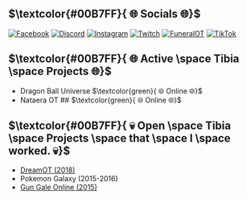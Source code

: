 <!-- ## $${\color{red}Welcome \space \color{lightblue}To \space your \space \color{red}{FUNERAL}}$$ -->


## $\textcolor{#00B7FF}{ 🌐 Socials 🌐}$
[![Facebook](https://img.shields.io/badge/Facebook-%231877F2.svg?logo=Facebook&logoColor=white)](https://facebook.com/Aerwix)
[![Discord](https://img.shields.io/badge/Discord-%237289DA.svg?logo=discord&logoColor=white)](https://dsc.gg/FuneralOT)
[![Instagram](https://img.shields.io/badge/Instagram-%23E4405F.svg?logo=Instagram&logoColor=white)](https://instagram.com/Aerwix)
[![Twitch](https://img.shields.io/badge/Twitch-%239146FF.svg?logo=Twitch&logoColor=white)](https://twitch.tv/Aerwix)
[![FuneralOT](https://img.shields.io/discord/930699491248578590.svg?style=flat-square&logo=discord)](https://dsc.gg/FuneralOT)
[![TikTok](https://img.shields.io/badge/TikTok-%23000000.svg?logo=TikTok&logoColor=white)](https://tiktok.com/@Aerwix.Gaming)

## $\textcolor{#00B7FF}{ 🌐 Active \space Tibia \space Projects 🌐}$
- Dragon Ball Universe $\textcolor{green}{ 🌐 Online 🌐}$
- Nataera OT ## $\textcolor{green}{ 🌐 Online 🌐}$

## $\textcolor{#00B7FF}{ 💀 Open \space Tibia \space Projects \space that \space I \space worked. 💀}$
- [DreamOT (2018)](https://www.youtube.com/watch?v=zqFa0FbWlDM&ab_channel=AlexOnTv)
- Pokemon Galaxy (2015-2016)
- [Gun Gale Online (2015)](https://www.facebook.com/BRampageOnline)


<!-- Proudly created with GPRM ( https://gprm.itsvg.in ) -->
